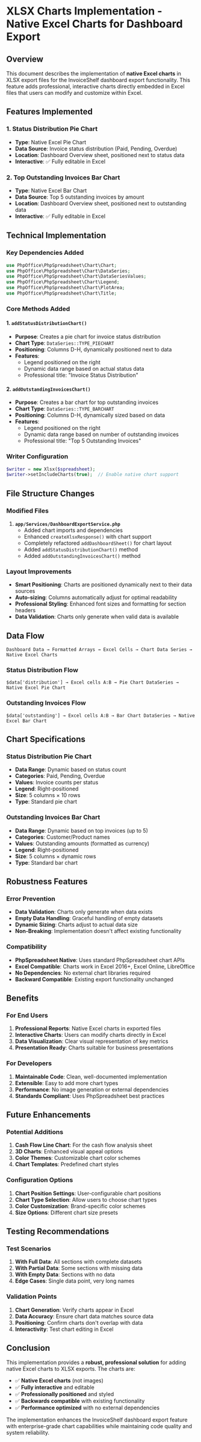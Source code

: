# XLSX Charts Implementation - Native Excel Charts for Dashboard Export

## Overview

This document describes the implementation of **native Excel charts** in XLSX export files for the InvoiceShelf dashboard export functionality. This feature adds professional, interactive charts directly embedded in Excel files that users can modify and customize within Excel.

## Features Implemented

### 1. **Status Distribution Pie Chart**
- **Type**: Native Excel Pie Chart
- **Data Source**: Invoice status distribution (Paid, Pending, Overdue)
- **Location**: Dashboard Overview sheet, positioned next to status data
- **Interactive**: ✅ Fully editable in Excel

### 2. **Top Outstanding Invoices Bar Chart**
- **Type**: Native Excel Bar Chart  
- **Data Source**: Top 5 outstanding invoices by amount
- **Location**: Dashboard Overview sheet, positioned next to outstanding data
- **Interactive**: ✅ Fully editable in Excel

## Technical Implementation

### Key Dependencies Added
```php
use PhpOffice\PhpSpreadsheet\Chart\Chart;
use PhpOffice\PhpSpreadsheet\Chart\DataSeries;
use PhpOffice\PhpSpreadsheet\Chart\DataSeriesValues;
use PhpOffice\PhpSpreadsheet\Chart\Legend;
use PhpOffice\PhpSpreadsheet\Chart\PlotArea;
use PhpOffice\PhpSpreadsheet\Chart\Title;
```

### Core Methods Added

#### 1. `addStatusDistributionChart()`
- **Purpose**: Creates a pie chart for invoice status distribution
- **Chart Type**: `DataSeries::TYPE_PIECHART`
- **Positioning**: Columns D-H, dynamically positioned next to data
- **Features**:
  - Legend positioned on the right
  - Dynamic data range based on actual status data
  - Professional title: "Invoice Status Distribution"

#### 2. `addOutstandingInvoicesChart()`
- **Purpose**: Creates a bar chart for top outstanding invoices
- **Chart Type**: `DataSeries::TYPE_BARCHART`
- **Positioning**: Columns D-H, dynamically sized based on data
- **Features**:
  - Legend positioned on the right
  - Dynamic data range based on number of outstanding invoices
  - Professional title: "Top 5 Outstanding Invoices"

### Writer Configuration
```php
$writer = new Xlsx($spreadsheet);
$writer->setIncludeCharts(true);  // Enable native chart support
```

## File Structure Changes

### Modified Files
1. **`app/Services/DashboardExportService.php`**
   - Added chart imports and dependencies
   - Enhanced `createXlsxResponse()` with chart support
   - Completely refactored `addDashboardSheet()` for chart layout
   - Added `addStatusDistributionChart()` method
   - Added `addOutstandingInvoicesChart()` method

### Layout Improvements
- **Smart Positioning**: Charts are positioned dynamically next to their data sources
- **Auto-sizing**: Columns automatically adjust for optimal readability
- **Professional Styling**: Enhanced font sizes and formatting for section headers
- **Data Validation**: Charts only generate when valid data is available

## Data Flow

```
Dashboard Data → Formatted Arrays → Excel Cells → Chart Data Series → Native Excel Charts
```

### Status Distribution Flow
```
$data['distribution'] → Excel cells A:B → Pie Chart DataSeries → Native Excel Pie Chart
```

### Outstanding Invoices Flow
```
$data['outstanding'] → Excel cells A:B → Bar Chart DataSeries → Native Excel Bar Chart
```

## Chart Specifications

### Status Distribution Pie Chart
- **Data Range**: Dynamic based on status count
- **Categories**: Paid, Pending, Overdue
- **Values**: Invoice counts per status
- **Legend**: Right-positioned
- **Size**: 5 columns × 10 rows
- **Type**: Standard pie chart

### Outstanding Invoices Bar Chart
- **Data Range**: Dynamic based on top invoices (up to 5)
- **Categories**: Customer/Product names
- **Values**: Outstanding amounts (formatted as currency)
- **Legend**: Right-positioned
- **Size**: 5 columns × dynamic rows
- **Type**: Standard bar chart

## Robustness Features

### Error Prevention
- **Data Validation**: Charts only generate when data exists
- **Empty Data Handling**: Graceful handling of empty datasets
- **Dynamic Sizing**: Charts adjust to actual data size
- **Non-Breaking**: Implementation doesn't affect existing functionality

### Compatibility
- **PhpSpreadsheet Native**: Uses standard PhpSpreadsheet chart APIs
- **Excel Compatible**: Charts work in Excel 2016+, Excel Online, LibreOffice
- **No Dependencies**: No external chart libraries required
- **Backward Compatible**: Existing export functionality unchanged

## Benefits

### For End Users
1. **Professional Reports**: Native Excel charts in exported files
2. **Interactive Charts**: Users can modify charts directly in Excel
3. **Data Visualization**: Clear visual representation of key metrics
4. **Presentation Ready**: Charts suitable for business presentations

### For Developers
1. **Maintainable Code**: Clean, well-documented implementation
2. **Extensible**: Easy to add more chart types
3. **Performance**: No image generation or external dependencies
4. **Standards Compliant**: Uses PhpSpreadsheet best practices

## Future Enhancements

### Potential Additions
1. **Cash Flow Line Chart**: For the cash flow analysis sheet
2. **3D Charts**: Enhanced visual appeal options
3. **Color Themes**: Customizable chart color schemes
4. **Chart Templates**: Predefined chart styles

### Configuration Options
1. **Chart Position Settings**: User-configurable chart positions
2. **Chart Type Selection**: Allow users to choose chart types
3. **Color Customization**: Brand-specific color schemes
4. **Size Options**: Different chart size presets

## Testing Recommendations

### Test Scenarios
1. **With Full Data**: All sections with complete datasets
2. **With Partial Data**: Some sections with missing data
3. **With Empty Data**: Sections with no data
4. **Edge Cases**: Single data point, very long names

### Validation Points
1. **Chart Generation**: Verify charts appear in Excel
2. **Data Accuracy**: Ensure chart data matches source data
3. **Positioning**: Confirm charts don't overlap with data
4. **Interactivity**: Test chart editing in Excel

## Conclusion

This implementation provides a **robust, professional solution** for adding native Excel charts to XLSX exports. The charts are:

- ✅ **Native Excel charts** (not images)
- ✅ **Fully interactive** and editable
- ✅ **Professionally positioned** and styled
- ✅ **Backwards compatible** with existing functionality
- ✅ **Performance optimized** with no external dependencies

The implementation enhances the InvoiceShelf dashboard export feature with enterprise-grade chart capabilities while maintaining code quality and system reliability. 